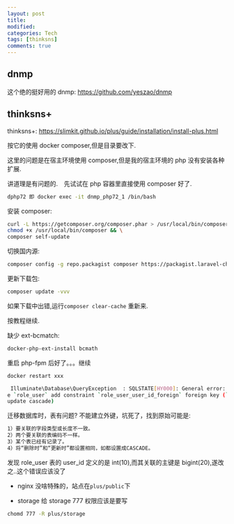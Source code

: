 ```yaml
---
layout: post
title:
modified:
categories: Tech
tags: [thinksns]
comments: true
---
```


## dnmp

这个绝的挺好用的
dnmp: <https://github.com/yeszao/dnmp>

## thinksns+

thinksns+: <https://slimkit.github.io/plus/guide/installation/install-plus.html>

按它的使用 docker composer,但是目录要改下.

这里的问题是在宿主环境使用 composer,但是我的宿主环境的 php 没有安装各种扩展.

讲道理是有问题的.　先试试在 php 容器里直接使用 composer 好了.

```sh
dphp72 即 docker exec -it dnmp_php72_1 /bin/bash
```

安装 composer:

```sh
curl -L https://getcomposer.org/composer.phar > /usr/local/bin/composer && \
chmod +x /usr/local/bin/composer && \
composer self-update
```

切换国内源:

```sh
composer config -g repo.packagist composer https://packagist.laravel-china.org
```

更新下载包:

```sh
composer update -vvv
```

如果下载中出错,运行`composer clear-cache` 重新来.

按教程继续.

缺少 ext-bcmatch:

```sh
docker-php-ext-install bcmath
```

重启 php-fpm 后好了。。。继续

```sh
docker restart xxx
```

```sh
 Illuminate\Database\QueryException  : SQLSTATE[HY000]: General error: 1215 Cannot add foreign key constraint (SQL: alter tabl
e `role_user` add constraint `role_user_user_id_foreign` foreign key (`user_id`) references `users` (`id`) on delete cascade on
update cascade)
```

迁移数据库时，表有问题?
不能建立外键，坑死了，找到原始可能是:

```sh
1）要关联的字段类型或长度不一致。
2）两个要关联的表编码不一样。
3）某个表已经有记录了。
4）将“删除时”和“更新时”都设置相同，如都设置成CASCADE。
```

发现 role_user 表的 user_id 定义的是 int(10),而其关联的主键是 bigint(20),遂改之..这个错误应该没了

- nginx
  没啥特殊的，站点在`plus/public`下

- storage
  给 storage 777 权限应该是要写

```sh
chomd 777 -R plus/storage
```
